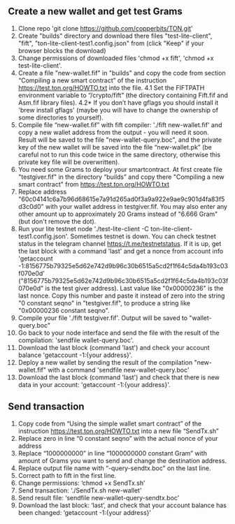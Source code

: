 ## Create a new wallet and get test Grams
1. Clone repo 'git clone https://github.com/copperbits/TON.git'
2. Create "builds" directory and download there files "test-lite-client", "fift", "ton-lite-client-test1.config.json" from  (click "Keep" if your browser blocks the download)
3. Change permissions of downloaded files 'chmod +x fift', 'chmod +x test-lite-client'.
4. Create a file "new-wallet.fif" in "builds" and copy the code from section “Compiling a new smart contract” of the instruction https://test.ton.org/HOWTO.txt into the file.
4.1  Set the FIFTPATH environment variable to “/crypto/fift” (the directory containing Fift.fif and Asm.fif library files).
4.2* If you don’t have gflags you should install it 'brew install gflags' (maybe you will have to change the ownership of some directories to yourself).
5. Compile file “new-wallet.fif” with fift compiler: './fift new-wallet.fif' and copy a new wallet address from the output - you will need it soon. Result will be saved to the file "new-wallet-query.boc", and the private key of the new wallet will be saved into the file “new-wallet.pk” (be careful not to run this code twice in the same directory, otherwise this private key file will be overwritten).
6. You need some Grams to deploy your smartcontract. At first create file "testgiver.fif" in the directory “builds” and copy there "Compiling a new smart contract" from https://test.ton.org/HOWTO.txt
7. Replace address "60c04141c6a7b96d68615e7a91d265ad0f3a9a922e9ae9c901d4fa83f5d3c0d0" with your wallet address in testgiver.fif. You may also enter any other amount up to approximately 20 Grams instead of "6.666 Gram" (but don't remove the dot).
8. Run your lite testnet node './test-lite-client -C ton-lite-client-test1.config.json'. Sometimes testnet is down. You can check testnet status in the telegram channel https://t.me/testnetstatus.
If it is up, get the last block  with a command 'last' and get a nonce from account info 'getaccount -1:8156775b79325e5d62e742d9b96c30b6515a5cd2f1f64c5da4b193c03f070e0d' ("8156775b79325e5d62e742d9b96c30b6515a5cd2f1f64c5da4b193c03f070e0d" is the test giver address). Last value like "0x00000236" is the last nonce.  Copy this number and paste it instead of zero into the string "0 constant seqno"  in "testgiver.fif", to produce a string like  "0x00000236 constant seqno".
9. Compile your file './fift testgiver.fif'. Output will be saved to "wallet-query.boc"
10. Go back to your node interface and send the file with the result of the compilation: 'sendfile wallet-query.boc'.
11. Download the last block (command 'last') and check your account balance 'getaccount -1:{your address}'.
12. Deploy a new wallet by sending the result of the compilation "new-wallet.fif"  with a command 'sendfile new-wallet-query.boc'
13. Download the last block (command 'last') and check that there is new data in your account: 'getaccount -1:{your address}'.

## Send transaction
1. Copy code from “Using the simple wallet smart contract” of the instruction https://test.ton.org/HOWTO.txt into a new file “SendTx.sh”
2. Replace zero in line “0 constant seqno” with the actual nonce of your address
3. Replace “1000000000” in line “1000000000 constant Gram” with amount of Grams you want to send and change the destination address.
4. Replace output file name with “-query-sendtx.boc” on the last line.
5. Correct path to fift in the first line.
6. Change permissions: ‘chmod +x SendTx.sh’
7. Send transaction: ‘./SendTx.sh new-wallet'
8. Send result file: ‘sendfile new-wallet-query-sendtx.boc’
9. Download the last block: ‘last’, and check that your account balance has been changed: ‘getaccount -1:{your address}’
